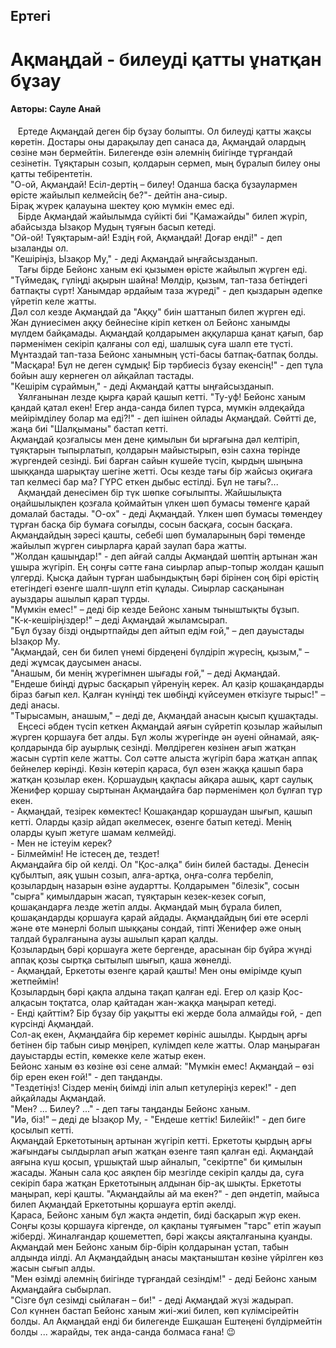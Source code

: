 ## Ертегі
# Ақмаңдай - билеуді қатты ұнатқан бұзау
#### Авторы: Сауле Анай
         
&nbsp;&nbsp;&nbsp;Ертеде Ақмаңдай деген бір бұзау болыпты. Ол билеуді қатты жақсы көретін. Достары оны дарақылау деп санаса да, Ақмаңдай олардың сөзіне мән бермейтін. Билегенде өзін әлемнің биігінде тұрғандай сезінетін. Тұяқтарын созып, қолдарын сермеп, мың бұралып билеу оны қатты тебірентетін.  
"О-ой, Ақмаңдай! Есіл-дертің – билеу! Оданша басқа бұзаулармен өрісте жайылып келмейсің бе?"- дейтін ана-сиыр.  
Бірақ жүрек қалауына шектеу қою мүмкін емес еді.  
&nbsp;&nbsp;&nbsp;Бірде Ақмаңдай жайылымда сүйікті биі "Қамажайды" билеп жүріп, абайсызда Ызақор Мудың тұяғын басып кетеді.  
"Ой-ой! Тұяқтарым-ай! Ездің ғой, Ақмаңдай! Доғар енді!" - деп ызаланды ол.  
"Кешіріңіз, Ызақор Му," - деді Ақмаңдай ыңғайсызданып.  
&nbsp;&nbsp;&nbsp;Тағы бірде Бейонс ханым екі қызымен өрісте жайылып жүрген еді. "Түймедақ, гүліңді ақырын шайна! Мөлдір, қызым, тап-таза бетіңдегі батпақты сүрт! Ханымдар әрдайым таза жүреді" -  деп қыздарын әдепке үйретіп келе жатты.  
Дәл сол кезде Ақмаңдай да "Аққу" биін шаттанып билеп жүрген еді. Жан дүниесімен аққу бейнесіне кіріп кеткен ол Бейонс ханымды мүлдем байқамады. Ақмаңдай қолдарымен аққуларша қанат қағып, бар пәрменімен секіріп қалғаны сол еді, шалшық суға шалп ете түсті. Мұнтаздай тап-таза Бейонс ханымның үсті-басы батпақ-батпақ болды.   
"Масқара! Бұл не деген сұмдық! Бір тәрбиесіз бұзау екенсің!" - деп тұла бойын ашу кернеген ол айқайлап тастады.   
"Кешірім сұраймын," - деді Ақмаңдай қатты ыңғайсызданып.  
&nbsp;&nbsp;&nbsp;Ұялғанынан лезде қырға қарай қашып кетті. "Ту-уф! Бейонс ханым қандай қатал екен! Егер анда-санда билеп тұрса, мүмкін әлдеқайда мейірімділеу болар ма еді?!" - деп ішінен ойлады Ақмаңдай. Сөйтті де, жаңа биі "Шалқыманы" бастап кетті.  
Ақмаңдай қозғалысы мен дене қимылын би ырғағына дәл келтіріп, тұяқтарын тыпырлатып, қолдарын майыстырып, өзін сахна төрінде жүргендей сезінді. Биі барған сайын күшейе түсіп, қырдың шыңына шыққанда шарықтау шегіне жетті. Осы кезде тағы бір жайсыз оқиғаға тап келмесі бар ма? ГҮРС еткен дыбыс естілді. Бұл не тағы?...   
&nbsp;&nbsp;&nbsp;Ақмаңдай денесімен бір түк шөпке соғылыпты. Жайшылықта оңайшылықпен қозғала қоймайтын үлкен шөп бумасы төменге қарай домалай бастады. "О-ох" - деді Ақмаңдай. Үлкен шөп бумасы төмендеу тұрған басқа бір бумаға соғылды, сосын басқаға, сосын басқаға. Ақмаңдайдың зәресі қашты, себебі шөп бумаларының бәрі төменде жайылып жүрген сиырларға қарай заулап бара жатты.   
"Жолдан қашыңдар!" - деп айғай салды Ақмаңдай шөптің артынан жан ұшыра жүгіріп. Ең соңғы сәтте ғана сиырлар апыр-топыр жолдан қашып үлгерді. Қысқа дайын тұрған шабындықтың бәрі бірінен соң бірі өрістің етегіндегі өзенге шалп-шұлп етіп құлады. Сиырлар сасқанынан ауыздары ашылып қарап тұрды.  
"Мүмкін емес!" – деді бір кезде Бейонс ханым тыныштықты бұзып.  
"К-к-кешіріңіздер!" – деді Ақмаңдай жыламсырап.  
"Бұл бұзау бізді оңдыртпайды деп айтып едім ғой," – деп дауыстады Ызақор Му.  
"Ақмаңдай, сен би билеп үнемі бірдеңені бүлдіріп жүресің, қызым," – деді жұмсақ даусымен анасы.   
"Анашым, би менің жүрегімнен шығады ғой," – деді Ақмаңдай.  
"Ендеше биіңді дұрыс басқарып үйренуің керек. Ал қазір қошақандарды біраз бағып кел. Қалған күніңді тек шөбіңді күйсеумен өткізуге тырыс!" – деді анасы.  
"Тырысамын, анашым," – деді де, Ақмаңдай анасын қысып құшақтады.  
&nbsp;&nbsp;&nbsp;Еңсесі әбден түсіп кеткен Ақмаңдай аяғын сүйретіп қозылар жайылып жүрген қоршауға бет алды. Бұл жолы жүрегінде ән әуені ойнамай, аяқ-қолдарында бір ауырлық сезінді. Мөлдіреген көзінен ағып жатқан жасын сүртіп келе жатты. Сол сәтте алыста жүгіріп бара жатқан аппақ бейнелер көрінді. Көзін көтеріп қараса, бұл өзен жаққа қашып бара жатқан қозылар екен. Қоршаудың қақпасы айқара ашық, қарт саулық Женифер қоршау сыртынан Ақмаңдайға бар пәрменімен қол бұлғап тұр екен.  
\-	Ақмаңдай, тезірек көмектес! Қошақандар қоршаудан шығып, қашып кетті. Оларды қазір айдап әкелмесек, өзенге батып кетеді. Менің оларды қуып жетуге шамам келмейді.  
\-	Мен не істеуім керек?  
\-	Білмеймін! Не істесең де, тездет!  
Ақмаңдайға бір ой келді. Ол "Қос-алқа" биін билей бастады. Денесін құбылтып, аяқ ұшын созып, алға-артқа, оңға-солға тербеліп, қозылардың назарын өзіне аудартты. Қолдарымен "білезік", сосын "сырға" қимылдарын жасап, тұяқтарын кезек-кезек соғып, қошақандарға лезде жетіп алды. Ақмаңдай мың бұрала билеп, қошақандарды қоршауға қарай айдады. Ақмаңдайдың биі өте әсерлі және өте мәнерлі болып шыққаны сондай, тіпті Женифер әже оның талдай бұралғанына аузы ашылып қарап қалды.  
Қозылардың бәрі қоршауға жете бергенде, арасынан бір бұйра жүнді аппақ қозы сыртқа сытылып шығып, қаша жөнелді.   
\-	Ақмаңдай, Еркетоты өзенге қарай қашты! Мен оны өмірімде қуып жетпеймін!  
Қозылардың бәрі қақпа алдына тақап қалған еді. Егер ол қазір Қос-алқасын тоқтатса, олар қайтадан жан-жаққа маңырап кетеді.  
\-	Енді қайттім? Бір бұзау бір уақытты екі жерде бола алмайды ғой, -  деп күрсінді Ақмаңдай.  
Сол-ақ екен, Ақмаңдайға бір керемет көрініс ашылды. Қырдың арғы бетінен бір табын сиыр мөңіреп, күлімдеп келе жатты. Олар маңыраған дауыстарды естіп, көмекке келе жатыр екен.  
Бейонс ханым өз көзіне өзі сене алмай: "Мүмкін емес! Ақмаңдай – өзі бір ерен екен ғой!" -  деп таңданды.  
"Тездетіңіз! Сіздер менің биімді іліп алып кетулеріңіз керек!" - деп айқайлады Ақмаңдай.  
"Мен? ... Билеу? ..." - деп тағы таңданды Бейонс ханым.  
"Иә, біз!" – деді де Ызақор Му, -  "Ендеше кеттік! Билейік!" - деп биге қосылып кетті.   
Ақмаңдай Еркетотының артынан жүгіріп кетті. Еркетоты қырдың арғы жағындағы сылдырлап ағып жатқан өзенге таяп қалған еді. Ақмаңдай аяғына күш қосып, ұршықтай шыр айналып, "секіртпе" би қимылын жасады. Жанын сала қос аяқпен бір мезгілде секіріп қалды да, суға секіріп бара жатқан Еркетотының алдынан бір-ақ шықты. Еркетоты маңырап, кері қашты. "Ақмаңдайлы ай ма екен?" -  деп әндетіп, майыса билеп Ақмаңдай Еркетотыны қоршауға ертіп әкелді.  
Қараса, Бейонс ханым бұл жақта әндетіп, биді басқарып жүр екен. Соңғы қозы қоршауға кіргенде, ол қақпаны тұяғымен "тарс" етіп жауып жіберді. Жиналғандар қошеметтеп, бәрі жақсы аяқталғанына қуанды. Ақмаңдай мен Бейонс ханым бір-бірін қолдарынан ұстап, табын алдында иілді. Ал Ақмаңдайдың анасы мақтаныштан көзіне үйрілген көз жасын сығып алды.   
"Мен өзімді әлемнің биігінде тұрғандай сезіндім!" - деді Бейонс ханым Ақмаңдайға сыбырлап.    
"Сізге бұл сезімді сыйлаған – би!" - деді Ақмаңдай жүзі жадырап.  
Сол күннен бастап Бейонс ханым жиі-жиі билеп, көп күлімсірейтін болды. Ал Ақмаңдай енді би билегенде Ешқашан Ештеңені бүлдірмейтін болды ... жарайды, тек анда-санда болмаса ғана! :wink:  

